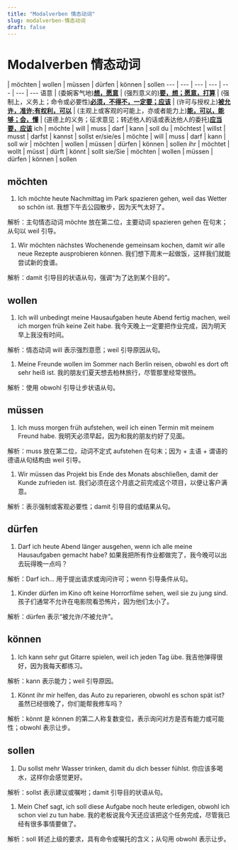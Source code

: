 ```yaml
---
title: "Modalverben 情态动词"
slug: modalverben-情态动词
draft: false
---
```


<!-- source: https://www.notion.so/Modalverben-1b5f21c3ea5380398184dc3de1754a05 -->

# Modalverben 情态动词

 | möchten | wollen | müssen | dürfen | können | sollen
--- | --- | --- | --- | --- | --- | ---
语意 | (委婉客气地)<u>**想，愿意**</u> | (强烈意义的)<u>**要，想；愿意，打算**</u> | (强制上，义务上；命令或必要性)<u>**必须，不得不，一定要；应该**</u> | (许可与授权上)<u>**被允许，准许;有权利，可以**</u> | (主观上或客观的可能上，亦或者能力上)<u>**能，可以，能够；会，懂**</u> | (道德上的义务；征求意见；转述他人的话或表达他人的委托)<u>**应当要，应该**</u>
ich | möchte | will | muss | darf | kann | soll
du | möchtest | willst | musst | darfst | kannst | sollst
er/sie/es | möchte | will | muss | darf | kann | soll
wir | möchten | wollen | müssen | dürfen | können | sollen
ihr | möchtet | wollt | müsst | dürft | könnt | sollt
sie/Sie | möchten | wollen | müssen | dürfen | können | sollen

## möchten

1. Ich möchte heute Nachmittag im Park spazieren gehen, weil das Wetter so schön ist.
我想下午去公园散步，因为天气太好了。

解析：主句情态动词 möchte 放在第二位，主要动词 spazieren gehen 在句末；从句以 weil 引导。

1. Wir möchten nächstes Wochenende gemeinsam kochen, damit wir alle neue Rezepte ausprobieren können.
我们想下周末一起做饭，这样我们就能尝试新的食谱。

解析：damit 引导目的状语从句，强调“为了达到某个目的”。

## wollen

1. Ich will unbedingt meine Hausaufgaben heute Abend fertig machen, weil ich morgen früh keine Zeit habe.
我今天晚上一定要把作业完成，因为明天早上我没有时间。

解析：情态动词 will 表示强烈意愿；weil 引导原因从句。

1. Meine Freunde wollen im Sommer nach Berlin reisen, obwohl es dort oft sehr heiß ist.
我的朋友们夏天想去柏林旅行，尽管那里经常很热。

解析：使用 obwohl 引导让步状语从句。

## müssen

1. Ich muss morgen früh aufstehen, weil ich einen Termin mit meinem Freund habe.
我明天必须早起，因为和我的朋友约好了见面。

解析：muss 放在第二位，动词不定式 aufstehen 在句末；因为 + 主语 + 谓语的德语从句结构由 weil 引导。

1. Wir müssen das Projekt bis Ende des Monats abschließen, damit der Kunde zufrieden ist.
我们必须在这个月底之前完成这个项目，以便让客户满意。

解析：表示强制或客观必要性；damit 引导目的或结果从句。

## dürfen

1. Darf ich heute Abend länger ausgehen, wenn ich alle meine Hausaufgaben gemacht habe?
如果我把所有作业都做完了，我今晚可以出去玩得晚一点吗？

解析：Darf ich… 用于提出请求或询问许可；wenn 引导条件从句。

1. Kinder dürfen im Kino oft keine Horrorfilme sehen, weil sie zu jung sind.
孩子们通常不允许在电影院看恐怖片，因为他们太小了。

解析：dürfen 表示“被允许/不被允许”。

## können

1. Ich kann sehr gut Gitarre spielen, weil ich jeden Tag übe.
我吉他弹得很好，因为我每天都练习。

解析：kann 表示能力；weil 引导原因。

1. Könnt ihr mir helfen, das Auto zu reparieren, obwohl es schon spät ist?
虽然已经很晚了，你们能帮我修车吗？

解析：könnt 是 können 的第二人称复数变位，表示询问对方是否有能力或可能性；obwohl 表示让步。

## sollen

1. Du sollst mehr Wasser trinken, damit du dich besser fühlst.
你应该多喝水，这样你会感觉更好。

解析：sollst 表示建议或嘱咐；damit 引导目的状语从句。

1. Mein Chef sagt, ich soll diese Aufgabe noch heute erledigen, obwohl ich schon viel zu tun habe.
我的老板说我今天还应该把这个任务完成，尽管我已经有很多事情要做了。

解析：soll 转述上级的要求，具有命令或嘱托的含义；从句用 obwohl 表示让步。


